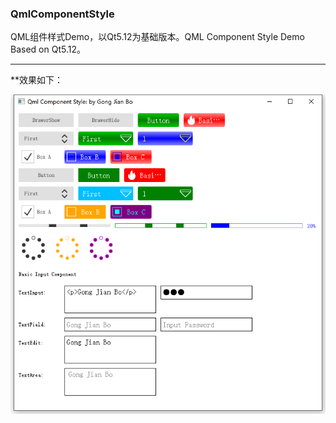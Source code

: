 ### QmlComponentStyle

QML组件样式Demo，以Qt5.12为基础版本。QML Component Style Demo Based on Qt5.12。

---
**效果如下：

![2019-09-28](Image/demo_20190928.png)

